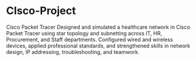 # CIsco-Project
Cisco Packet Tracer
Designed and simulated a healthcare network in Cisco Packet Tracer using star topology and subnetting across IT, HR, Procurement, and Staff departments. Configured wired and wireless devices, applied professional standards, and strengthened skills in network design, IP addressing, troubleshooting, and teamwork.
